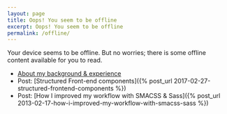 ```yaml
---
layout: page
title: Oops! You seem to be offline
excerpt: Oops! You seem to be offline
permalink: /offline/
---
```

Your device seems to be offline. But no worries; there is some offline content available for you to read.

- [About my background & experience](/about/)
- Post: [Structured Front-end components]({% post_url 2017-02-27-structured-frontend-components %})
- Post: [How I improved my workflow with SMACSS & Sass]({% post_url 2013-02-17-how-i-improved-my-workflow-with-smacss-sass %})
